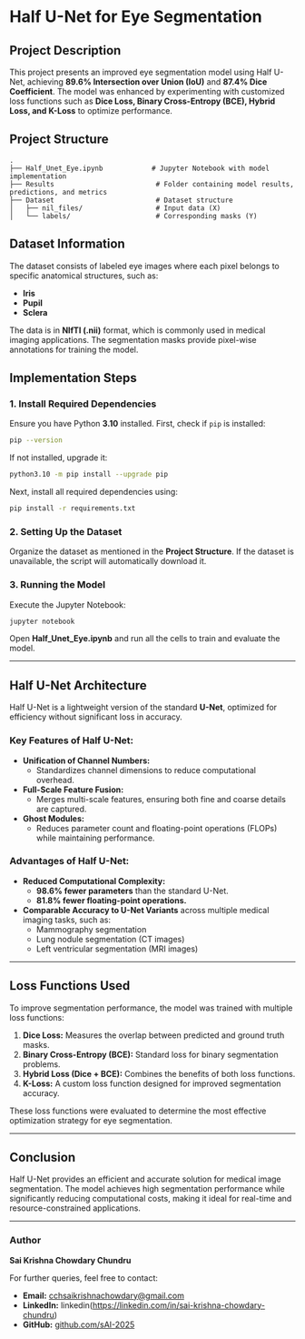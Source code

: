 # Half U-Net for Eye Segmentation

## Project Description
This project presents an improved eye segmentation model using Half U-Net, achieving **89.6% Intersection over Union (IoU)** and **87.4% Dice Coefficient**. The model was enhanced by experimenting with customized loss functions such as **Dice Loss, Binary Cross-Entropy (BCE), Hybrid Loss, and K-Loss** to optimize performance.

## Project Structure
```
.
├── Half_Unet_Eye.ipynb            # Jupyter Notebook with model implementation
├── Results                         # Folder containing model results, predictions, and metrics
├── Dataset                         # Dataset structure
│   ├── nil_files/                  # Input data (X)
│   └── labels/                     # Corresponding masks (Y)
```

## Dataset Information
The dataset consists of labeled eye images where each pixel belongs to specific anatomical structures, such as:
- **Iris**
- **Pupil**
- **Sclera**

The data is in **NIfTI (.nii)** format, which is commonly used in medical imaging applications. The segmentation masks provide pixel-wise annotations for training the model.

## Implementation Steps
### 1. Install Required Dependencies
Ensure you have Python **3.10** installed. First, check if `pip` is installed:
```bash
pip --version
```
If not installed, upgrade it:
```bash
python3.10 -m pip install --upgrade pip
```
Next, install all required dependencies using:
```bash
pip install -r requirements.txt
```

### 2. Setting Up the Dataset
Organize the dataset as mentioned in the **Project Structure**. If the dataset is unavailable, the script will automatically download it.

### 3. Running the Model
Execute the Jupyter Notebook:
```bash
jupyter notebook
```
Open **Half_Unet_Eye.ipynb** and run all the cells to train and evaluate the model.

---

## Half U-Net Architecture
Half U-Net is a lightweight version of the standard **U-Net**, optimized for efficiency without significant loss in accuracy.

### Key Features of Half U-Net:
- **Unification of Channel Numbers:**
  - Standardizes channel dimensions to reduce computational overhead.
- **Full-Scale Feature Fusion:**
  - Merges multi-scale features, ensuring both fine and coarse details are captured.
- **Ghost Modules:**
  - Reduces parameter count and floating-point operations (FLOPs) while maintaining performance.

### Advantages of Half U-Net:
- **Reduced Computational Complexity:**
  - **98.6% fewer parameters** than the standard U-Net.
  - **81.8% fewer floating-point operations.**
- **Comparable Accuracy to U-Net Variants** across multiple medical imaging tasks, such as:
  - Mammography segmentation
  - Lung nodule segmentation (CT images)
  - Left ventricular segmentation (MRI images)

---

## Loss Functions Used
To improve segmentation performance, the model was trained with multiple loss functions:

1. **Dice Loss:** Measures the overlap between predicted and ground truth masks.
2. **Binary Cross-Entropy (BCE):** Standard loss for binary segmentation problems.
3. **Hybrid Loss (Dice + BCE):** Combines the benefits of both loss functions.
4. **K-Loss:** A custom loss function designed for improved segmentation accuracy.

These loss functions were evaluated to determine the most effective optimization strategy for eye segmentation.

---

## Conclusion
Half U-Net provides an efficient and accurate solution for medical image segmentation. The model achieves high segmentation performance while significantly reducing computational costs, making it ideal for real-time and resource-constrained applications.

---

### Author
**Sai Krishna Chowdary Chundru**

For further queries, feel free to contact:
- **Email:** cchsaikrishnachowdary@gmail.com
- **LinkedIn:** linkedin(https://linkedin.com/in/sai-krishna-chowdary-chundru)
- **GitHub:** [github.com/sAI-2025](https://github.com/sAI-2025)

